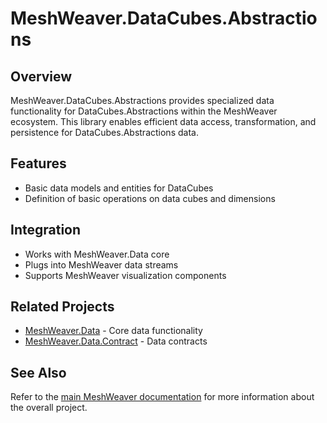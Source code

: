 # MeshWeaver.DataCubes.Abstractions

## Overview
MeshWeaver.DataCubes.Abstractions provides specialized data functionality for DataCubes.Abstractions within the MeshWeaver ecosystem. This library enables efficient data access, transformation, and persistence for DataCubes.Abstractions data.

## Features
- Basic data models and entities for DataCubes
- Definition of basic operations on data cubes and dimensions

## Integration
- Works with MeshWeaver.Data core
- Plugs into MeshWeaver data streams
- Supports MeshWeaver visualization components

## Related Projects
- [MeshWeaver.Data](../MeshWeaver.Data/README.md) - Core data functionality
- [MeshWeaver.Data.Contract](../MeshWeaver.Data.Contract/README.md) - Data contracts

## See Also
Refer to the [main MeshWeaver documentation](../../Readme.md) for more information about the overall project.
